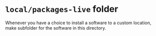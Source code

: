 `local/packages-live` folder
=================================

Whenever you have a choice to install a software to a custom location, make subfolder for the software in this directory.


